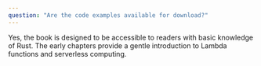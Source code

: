 ```yaml
---
question: "Are the code examples available for download?"
---
```


Yes, the book is designed to be accessible to readers with basic knowledge of Rust. The early chapters provide a gentle introduction to Lambda functions and serverless computing.